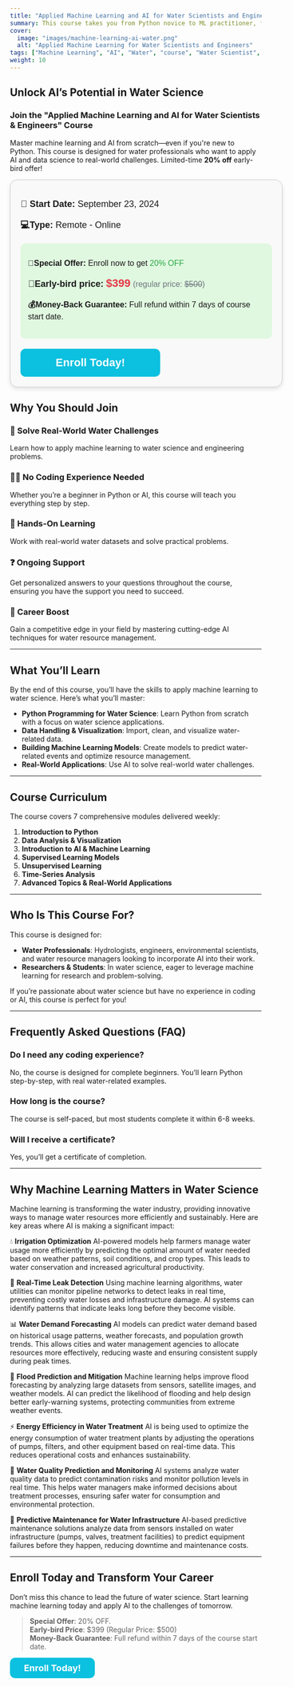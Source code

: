 ```yaml
---
title: "Applied Machine Learning and AI for Water Scientists and Engineers"
summary: This course takes you from Python novice to ML practitioner, focusing on real-world water challenges. Perfect for water professionals, researchers, and students with no prior coding experience.
cover:
  image: "images/machine-learning-ai-water.png"
  alt: "Applied Machine Learning for Water Scientists and Engineers"
tags: ["Machine Learning", "AI", "Water", "course", "Water Scientist", "Water Engineer", "Python", "Data Science"]
weight: 10
---
```

## Unlock AI’s Potential in Water Science
### Join the "Applied Machine Learning and AI for Water Scientists & Engineers" Course

Master machine learning and AI from scratch—even if you're new to Python. This course is designed for water professionals who want to apply AI and data science to real-world challenges. Limited-time **20% off** early-bird offer!

<html>
<div style="background-color:#f9f9f9;padding:20px;border-radius:15px;border:solid #ccc 1px;width:100%;font-family:sans-serif;box-shadow:0 4px 8px rgba(0, 0, 0, 0.1);">
  <!-- Start Date and Type Information -->
  <p style="font-size:18px;margin-bottom:10px;"><b>📅 Start Date:</b> September 23, 2024</p>
  <p style="font-size:18px;margin-bottom:20px;"><b>💻Type:</b> Remote - Online</p>
  <!-- Special Offer Section -->
  <div style="background-color:#e0f8e0;padding:15px;border-radius:10px;margin-bottom:20px;">
    <p style="font-size:16px"><b>🎉Special Offer:</b> Enroll now to get <span style="color:#28a745;">20% OFF</span></p>
    <p style="font-size:18px;">
      <b>💸Early-bird price:</b> <span style="color:#e63946;font-weight:bold;font-size:22px;">$399</span> 
      <span style="font-size:16px;color:#6c757d;">(regular price: <span style="text-decoration:line-through;">$500</span>)</span>
    </p>
    <!-- Money-Back Guarantee -->
    <p style="font-size:16px;margin-bottom:20px;"><b>💰Money-Back Guarantee:</b> Full refund within 7 days of course start date.</p>
  </div>
  <!-- Enroll Button -->
  <a href="https://academy.hydrohamed.com" 
     style="display:block;background-color:#0cc0df;color:#fff;text-align:center;padding:15px;border-radius:10px;font-size:22px;font-weight:bold;text-decoration:none; max-width:250px">
     Enroll Today!
  </a>
</div>
</html>


## Why You Should Join

### **🚀 Solve Real-World Water Challenges**  
Learn how to apply machine learning to water science and engineering problems.

### **🧑‍💻 No Coding Experience Needed**  
Whether you’re a beginner in Python or AI, this course will teach you everything step by step.

### **🔧 Hands-On Learning**  
Work with real-world water datasets and solve practical problems.

### **❓ Ongoing Support**
Get personalized answers to your questions throughout the course, ensuring you have the support you need to succeed.

### **🌟 Career Boost**  
Gain a competitive edge in your field by mastering cutting-edge AI techniques for water resource management.

---

## What You’ll Learn

By the end of this course, you’ll have the skills to apply machine learning to water science. Here’s what you’ll master:

- **Python Programming for Water Science**: Learn Python from scratch with a focus on water science applications.
- **Data Handling & Visualization**: Import, clean, and visualize water-related data.
- **Building Machine Learning Models**: Create models to predict water-related events and optimize resource management.
- **Real-World Applications**: Use AI to solve real-world water challenges.

---

## Course Curriculum

The course covers 7 comprehensive modules delivered weekly:

1. **Introduction to Python**  
2. **Data Analysis & Visualization**  
3. **Introduction to AI & Machine Learning**  
4. **Supervised Learning Models**  
5. **Unsupervised Learning**  
6. **Time-Series Analysis**  
7. **Advanced Topics & Real-World Applications**

---

## Who Is This Course For?

This course is designed for:

- **Water Professionals**: Hydrologists, engineers, environmental scientists, and water resource managers looking to incorporate AI into their work.
- **Researchers & Students**: In water science, eager to leverage machine learning for research and problem-solving.

If you’re passionate about water science but have no experience in coding or AI, this course is perfect for you!

---

## Frequently Asked Questions (FAQ)

### **Do I need any coding experience?**  
No, the course is designed for complete beginners. You’ll learn Python step-by-step, with real water-related examples.

### **How long is the course?**  
The course is self-paced, but most students complete it within 6-8 weeks.

### **Will I receive a certificate?**  
Yes, you’ll get a certificate of completion.

---

## Why Machine Learning Matters in Water Science

Machine learning is transforming the water industry, providing innovative ways to manage water resources more efficiently and sustainably. Here are key areas where AI is making a significant impact:

💧 **Irrigation Optimization**
AI-powered models help farmers manage water usage more efficiently by predicting the optimal amount of water needed based on weather patterns, soil conditions, and crop types. This leads to water conservation and increased agricultural productivity.

🚨 **Real-Time Leak Detection**
Using machine learning algorithms, water utilities can monitor pipeline networks to detect leaks in real time, preventing costly water losses and infrastructure damage. AI systems can identify patterns that indicate leaks long before they become visible.

📊 **Water Demand Forecasting**
AI models can predict water demand based on historical usage patterns, weather forecasts, and population growth trends. This allows cities and water management agencies to allocate resources more effectively, reducing waste and ensuring consistent supply during peak times.

🌊 **Flood Prediction and Mitigation**
Machine learning helps improve flood forecasting by analyzing large datasets from sensors, satellite images, and weather models. AI can predict the likelihood of flooding and help design better early-warning systems, protecting communities from extreme weather events.

⚡ **Energy Efficiency in Water Treatment**
AI is being used to optimize the energy consumption of water treatment plants by adjusting the operations of pumps, filters, and other equipment based on real-time data. This reduces operational costs and enhances sustainability.

🧪 **Water Quality Prediction and Monitoring**
AI systems analyze water quality data to predict contamination risks and monitor pollution levels in real time. This helps water managers make informed decisions about treatment processes, ensuring safer water for consumption and environmental protection.

🚜 **Predictive Maintenance for Water Infrastructure**
AI-based predictive maintenance solutions analyze data from sensors installed on water infrastructure (pumps, valves, treatment facilities) to predict equipment failures before they happen, reducing downtime and maintenance costs.

---

## Enroll Today and Transform Your Career

Don’t miss this chance to lead the future of water science. Start learning machine learning today and apply AI to the challenges of tomorrow.

> **Special Offer**: 20% OFF.  
> **Early-bird Price**: $399 (Regular Price: $500)  
> **Money-Back Guarantee**: Full refund within 7 days of the course start date.

<html>
  <a href="https://academy.hydrohamed.com" 
     style="display:block;background-color:#0cc0df;color:#fff;text-align:center;padding:10px;border-radius:10px;font-size:18px;font-weight:bold;text-decoration:none; max-width:150px">
     Enroll Today!
  </a>
</html>